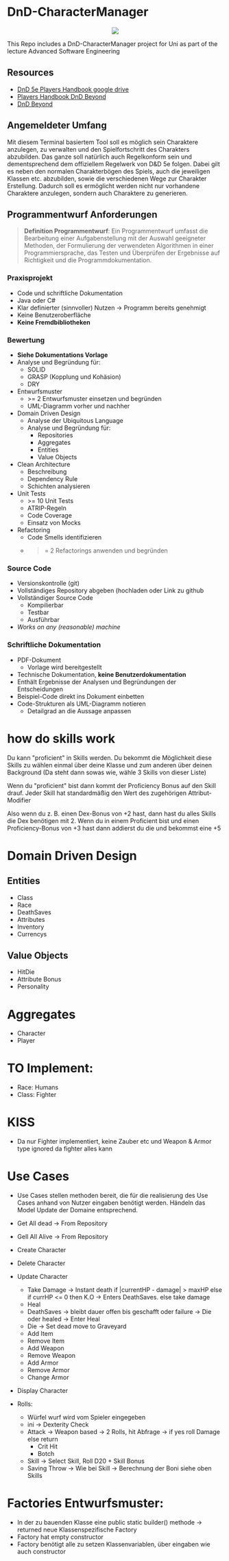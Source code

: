 # DnD-CharacterManager
<p align="center">
    <p align="center">
        <a target="_blank" href="./.github/workflows/ci.yml"><img src="https://github.com/Niklas-23/ase-programmentwurf/actions/workflows/ci.yml/badge.svg"></a>

[//]: # (        <a target="_blank" href="https://sonarcloud.io/summary/new_code?id=Niklas-23_ase-programmentwurf"><img src="https://sonarcloud.io/api/project_badges/measure?project=Niklas-23_ase-programmentwurf&metric=alert_status"></a>)
    </p>
</p>
This Repo includes a DnD-CharacterManager project for Uni as part of the lecture Advanced Software Engineering

## Resources
* [DnD 5e Players Handbook google drive](https://drive.google.com/file/d/0Bx1CPyXhMVKYSU4xRkN3dkV4YjQ/view?resourcekey=0-svEEG_yD7O48DP8JttkErQ)
* [Players Handbook DnD Beyond](https://www.dndbeyond.com/sources/phb)
* [DnD Beyond](https://www.dndbeyond.com/)

## Angemeldeter Umfang
Mit diesem Terminal basiertem Tool soll es möglich sein Charaktere anzulegen, zu verwalten und den Spielfortschritt des Charakters abzubilden. Das ganze soll natürlich auch Regelkonform sein und dementsprechend dem offiziellem Regelwerk von D&D 5e folgen.
Dabei gilt es neben den normalen Charakterbögen des Spiels, auch die jeweiligen Klassen etc. abzubilden, sowie die verschiedenen Wege zur Charakter Erstellung. Dadurch soll es ermöglicht werden nicht nur vorhandene Charaktere anzulegen, sondern auch Charaktere zu generieren.

## Programmentwurf Anforderungen
> **Definition Programmentwurf**: Ein Programmentwurf umfasst die Bearbeitung einer Aufgabenstellung mit der Auswahl geeigneter Methoden,
der Formulierung der verwendeten Algorithmen in einer
Programmiersprache, das Testen und Überprüfen der Ergebnisse auf Richtigkeit und die Programmdokumentation.

### Praxisprojekt
* Code und schriftliche Dokumentation
* Java oder C#
* Klar definierter (sinnvoller) Nutzen -> Programm bereits genehmigt
* Keine Benutzeroberfläche
* **Keine Fremdbibliotheken**

### Bewertung
* **Siehe Dokumentations Vorlage**
* Analyse und Begründung für:
    * SOLID
    * GRASP (Kopplung und Kohäsion)
    * DRY
* Entwurfsmuster
    * \>= 2 Entwurfsmuster einsetzen und begründen
    * UML-Diagramm vorher und nachher
* Domain Driven Design
    * Analyse der Ubiquitous Language
    * Analyse und Begründung für:
        * Repositories
        * Aggregates
        * Entities
        * Value Objects
* Clean Architecture
    * Beschreibung
    * Dependency Rule
    * Schichten analysieren
* Unit Tests
    * \>= 10 Unit Tests
    * ATRIP-Regeln
    * Code Coverage
    * Einsatz von Mocks
* Refactoring
    * Code Smells identifizieren
    * >= 2 Refactorings anwenden und begründen

### Source Code
* Versionskontrolle (git)
* Vollständiges Repository abgeben (hochladen oder Link zu github
* Vollständiger Source Code
    * Kompilierbar
    * Testbar
    * Ausführbar
* *Works on any (reasonable) machine*

### Schriftliche Dokumentation
* PDF-Dokument
    * Vorlage wird bereitgestellt
* Technische Dokumentation, **keine Benutzerdokumentation**
* Enthält Ergebnisse der Analysen und Begründungen der Entscheidungen
* Beispiel-Code direkt ins Dokument einbetten
* Code-Strukturen als UML-Diagramm notieren
    * Detailgrad an die Aussage anpassen


# how do skills work
Du kann "proficient" in Skills werden. Du bekommt die Möglichkeit diese Skills zu wählen einmal über deine Klasse und zum anderen über deinen Background (Da steht dann sowas wie, wähle 3 Skills von dieser Liste)

Wenn du "proficient" bist dann kommt der Proficiency Bonus auf den Skill drauf.
Jeder Skill hat standardmäßig den Wert des zugehörigen Attribut-Modifier

Also wenn du z. B. einen Dex-Bonus von +2 hast, dann hast du alles Skills die Dex benötigen mit 2.
Wenn du in einem Proficient bist und einen Proficiency-Bonus von +3 hast dann addierst du die und bekommst eine +5


# Domain Driven Design

## Entities
* Class
* Race
* DeathSaves
* Attributes
* Inventory
* Currencys

## Value Objects
* HitDie
* Attribute Bonus
* Personality

# Aggregates
* Character
* Player

# TO Implement:
* Race: Humans
* Class: Fighter

# KISS
* Da nur Fighter implementiert, keine Zauber etc und Weapon & Armor type ignored da fighter alles kann

# Use Cases
* Use Cases stellen methoden bereit, die für die realisierung des Use Cases anhand von Nutzer eingaben benötigt werden. Händeln das Model Update der Domaine entsprechend.

* Get All dead -> From Repository
* Gell All Alive -> From Repository
* Create Character
* Delete Character
* Update Character
    * Take Damage -> Instant death if |currentHP - damage| > maxHP else if currHP <= 0 then K.O -> Enters DeathSaves. else take damage
    * Heal
    * DeathSaves -> bleibt dauer offen bis geschafft oder failure -> Die oder healed -> Enter Heal
    * Die -> Set dead move to Graveyard
    * Add Item
    * Remove Item
    * Add Weapon
    * Remove Weapon
    * Add Armor
    * Remove Armor
    * Change Armor
* Display Character
* Rolls:
    * Würfel wurf wird vom Spieler eingegeben
    * ini -> Dexterity Check
    * Attack -> Weapon based -> 2 Rolls, hit Abfrage -> if yes roll Damage else return
        * Crit Hit
        * Botch
    * Skill -> Select Skill, Roll D20 + Skill Bonus
    * Saving Throw -> Wie bei Skill -> Berechnung der Boni siehe oben Skills

# Factories Entwurfsmuster:
* In der zu bauenden Klasse eine public static builder() methode -> returned neue Klassenspezifische Factory
* Factory hat empty constructor
* Factory benötigt alle zu setzen Klassenvariablen, über eingaben wie auch constructor

